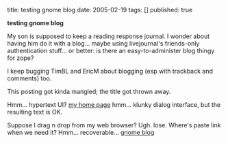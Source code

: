 title: testing gnome blog
date: 2005-02-19
tags: []
published: true

<b>testing gnome blog</b>

<p> <p>My son is supposed to keep a reading response journal. I wonder about having him do it with a blog... maybe using livejournal's friends-only authentication stuff... or better: is there an easy-to-administer blog thingy for zope?

<p> <p>I keep bugging TimBL and EricM about blogging (esp with trackback and comments) too.

<p> <p>This posting got kinda mangled; the title got thrown away.

<p> <p>Hmm... hypertext UI? <a href="http://www.w3.org/People/Connolly/">my home page</a> hmm... klunky dialog interface, but the resulting text is OK.<p>
Suppose I drag n drop from my web browser? Ugh. lose. Where's paste link when we need it? Hmm... recoverable... <a href="http://www.gnome.org/~seth/gnome-blog/">gnome blog</a>